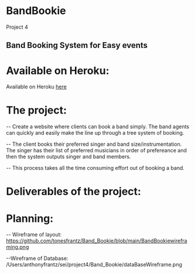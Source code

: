 # BandBookie
   Project 4

## Band Booking System for Easy events

# Available on Heroku:

Available on Heroku [here](https://dashboard.heroku.com/apps/hidden-chamber-28437/deploy/github)

# The project:

-- Create a website where clients can book a band simply. The band agents can quickly and easily make the line up through a tree system of booking.

-- The client books their preferred singer and band size/instrumentation. The singer has their list of preferred musicians in order of prefereance and then
the system outputs singer and band members.

-- This process takes all the time consuming effort out of booking a band.

# Deliverables of the project:

# Planning:

-- Wireframe of layout:
https://github.com/tonesfrantz/Band_Bookie/blob/main/BandBookiewireframing.png

--Wireframe of Database:
/Users/anthonyfrantz/sei/project4/Band_Bookie/dataBaseWireframe.png

